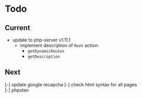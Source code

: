 # Todo

## Current

- update to php-server v1.11.1
  - implement description of `Root` action:
    - `getDynamicRoutes`
    - `getDescription`

## Next

[-] opdate google recapcha
[-] check html syntax for all pages  
[-] phpstan  
